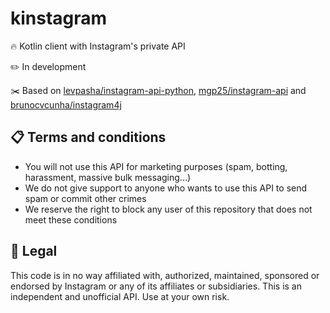# kinstagram
:fire: Kotlin client with Instagram's private API

:pencil2: In development

:scissors: Based on [levpasha/instagram-api-python](https://github.com/LevPasha/Instagram-API-python), [mgp25/instagram-api](https://github.com/mgp25/Instagram-API
) and [brunocvcunha/instagram4j](https://github.com/brunocvcunha/instagram4j)

## :clipboard: Terms and conditions

- You will not use this API for marketing purposes (spam, botting, harassment, massive bulk messaging...)
- We do not give support to anyone who wants to use this API to send spam or commit other crimes
- We reserve the right to block any user of this repository that does not meet these conditions

## :cop: Legal

This code is in no way affiliated with, authorized, maintained, sponsored or endorsed by Instagram or any of its affiliates or subsidiaries. This is an independent and unofficial API. Use at your own risk.